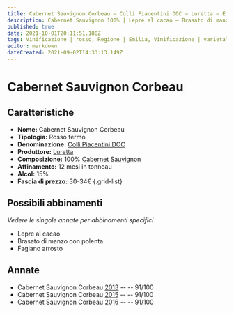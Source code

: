 ```yaml
---
title: Cabernet Sauvignon Corbeau – Colli Piacentini DOC – Luretta – Emilia (IT) – 30-34€ – 5★
description: Cabernet Sauvignon 100% | Lepre al cacao – Brasato di manzo con polenta – Fagiano arrosto
published: true
date: 2021-10-01T20:11:51.188Z
tags: Vinificazione | rosso, Regione | Emilia, Vinificazione | varietale, Vinificazione | fermo, Valutazioni | 5 stelle, Vitigni | Cabernet Sauvignon, Prezzi | 30-34€, Alimento | lepre, Aromatizzazione | al cacao, Alimento | manzo, Aromatizzazione | con polenta, Cottura | brasato, Alimento | fagiano, Cottura | arrosto
editor: markdown
dateCreated: 2021-09-02T14:33:13.149Z
---
```


# Cabernet Sauvignon Corbeau

## Caratteristiche
- **Nome:** Cabernet Sauvignon Corbeau
- **Tipologia:** Rosso fermo
- **Denominazione:** [Colli Piacentini DOC](/denominazioni/Italia/Emilia/DOC/Colli-Piacentini)
- **Produttore:** [Luretta](/produttori/Italia/Emilia/Luretta) 
- **Composizione:** 100% [Cabernet Sauvignon](/vitigni/Francia/bacca-nera/cabernet-sauvignon)
- **Affinamento:** 12 mesi in tonneau
- **Alcol:** 15%
- **Fascia di prezzo:** 30-34€
{.grid-list}

## Possibili abbinamenti
*Vedere le singole annate per abbinamenti specifici*

- Lepre al cacao
- Brasato di manzo con polenta
- Fagiano arrosto

## Annate
- Cabernet Sauvignon Corbeau [2013](/vini/Italia/Emilia/Luretta/Cabernet-Sauvignon-Corbeau/2013) -- <span class="star-5"></span> -- 91/100
- Cabernet Sauvignon Corbeau [2015](/vini/Italia/Emilia/Luretta/Cabernet-Sauvignon-Corbeau/2015) -- <span class="star-5"></span> -- 91/100
- Cabernet Sauvignon Corbeau [2016](/vini/Italia/Emilia/Luretta/Cabernet-Sauvignon-Corbeau/2016) -- <span class="star-5"></span> -- 91/100


